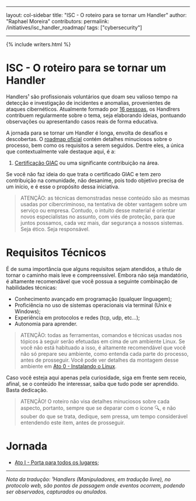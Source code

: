 ﻿---

layout: col-sidebar
title: "ISC - O roteiro para se tornar um Handler"
author: "Raphael Moreira"
contributors: 
permalink: /initiatives/isc_handler_roadmap/
tags: ["cybersecurity"]

---

{% include writers.html %}

# ISC - O roteiro para se tornar um Handler
Handlers¹ são profissionais voluntários que doam seu valioso tempo na detecção e investigação de incidentes e anomalias, 
provenientes de ataques cibernéticos. Atualmente formado por [16 pessoas](https://isc.sans.edu/handler_list.html), os Handlrers contribuem regularmente sobre o 
tema, seja elaborando ideias, pontuando observações ou apresentando casos reais de forma educativa.

A jornada para se tornar um Handler é longa, envolta de desafios e descobertas. O [roadmap oficial](https://isc.sans.edu/handlerroadmap.html)
contém detalhes minuciosos sobre o processo, bem como os requisitos a serem seguidos. Dentre eles, a única que contextualmente 
vale destaque aqui, é a:

1. [Certificação GIAC](http://www.giac.org/) ou uma significante contribuição na área.

Se você não faz ideia do que trata o certificado GIAC e tem zero contribuição na comunidade, não desanime, pois todo objetivo 
precisa de um início, e é esse o propósito dessa iniciativa.

> ATENÇÃO: as técnicas demonstradas nesse conteúdo são as mesmas usadas por cibercriminoso, na tentativa de obter vantagem
> sobre um serviço ou empresa. Contudo, o intuito desse material é orientar novos especialistas no assunto, com viés de 
> proteção, para que juntos possamos, cada vez mais, dar segurança a nossos sistemas. Seja ético. Seja responsável.

# Requisitos Técnicos
É de suma importância que alguns requisitos sejam atendidos, a título de tornar o caminho mais leve e compreenssível. Embora 
não seja mandatório, é altamente recomendável que você possua a seguinte combinação de habilidades técnicas:

- Conhecimento avançado em programação (qualquer linguagem);
- Proficiência no uso de sistemas operacionais via terminal (Unix e Windows);
- Experiência em protocolos e redes (tcp, udp, etc...);
- Autonomia para aprender.

> ATENÇÃO: todas as ferramentas, comandos e técnicas usadas nos tópicos à seguir serão efetuadas em cima de um ambiente 
> Linux. Se você não está habituado a isso, é altamente recomendável que você não só prepare seu ambiente, como entenda 
> cada parte do processo, antes de prosseguir. Você pode ver detalhes da montagem desse ambiente em 
> [Ato 0 - Instalando o Linux](acts/act_0.pt-BR.md).

Caso você esteja aqui apenas pela curiosidade, siga em frente sem receio, afinal, se o conteúdo lhe interessar, 
saiba que tudo pode ser aprendido. Basta dedicação.

> ATENÇÃO! O roteiro não visa detalhes minuciosos sobre cada aspecto, portanto, sempre que se deparar com o ícone 🔍️, e não
> souber do que se trata, dedique, sem pressa, um tempo considerável entendendo este item, antes de prosseguir.

# Jornada

- [Ato I - Porta para todos os lugares](acts/act_1.pt-BR.md);

---
_Nota da tradução: ¹Handlers (Manipuladores, em tradução livre), no protocolo web, são pontos de passagem onde eventos ocorrem, podendo 
ser observados, capturados ou anulados._ 